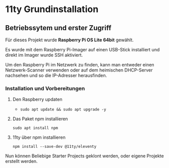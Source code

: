 # 11ty Grundinstallation

## Betriebssytem und erster Zugriff
Für dieses Projekt wurde **Raspberry Pi OS Lite 64bit** gewählt.

Es wurde mit dem Raspberry Pi-Imager auf einen USB-Stick installiert und direkt im Imager wurde SSH aktiviert.

Um den Raspberry Pi im Netzwerk zu finden, kann man entweder einen Netzwerk-Scanner verwenden oder auf dem heimischen DHCP-Server nachsehen und so die IP-Adresser herausfinden.

### Installation und Vorbereitungen
1. Den Raspberry updaten
	-  ```sudo apt update && sudo apt upgrade -y```
   

2. Das Paket npm installieren   
   ```
   sudo apt install npm
   ```

3. 11ty über npm installieren
   
   ```
   npm install --save-dev @11ty/eleventy
   ```

Nun können Beliebige Starter Projects geklont werden, oder eigene Projekte erstellt werden.
